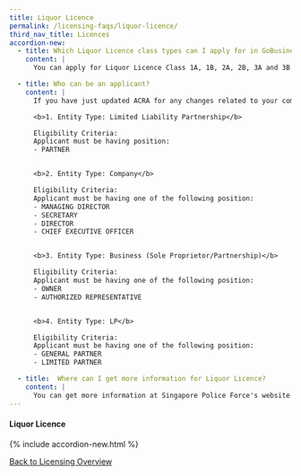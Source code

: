 ```yaml
---
title: Liquor Licence
permalink: /licensing-faqs/liquor-licence/
third_nav_title: Licences
accordion-new:   
  - title: Which Liquor Licence class types can I apply for in GoBusiness Licensing Guided Journey?
    content: |
      You can apply for Liquor Licence Class 1A, 1B, 2A, 2B, 3A and 3B. Liqour Licence Class 4 and Temporary Liquor Licence (Class 5) can be applied in the Self-Service Journey feature [here](https://www.police.gov.sg/e-Services/Police-Licences/Liquor-Licence){:target="_blank"}.

  - title: Who can be an applicant?
    content: |
      If you have just updated ACRA for any changes related to your company's name or staff listing, please allow for at least a day before you submit any application on GoBusiness Licensing with relation to these changes. This waiting time is required to get the updates synced for GoBusiness system verification.

      <b>1. Entity Type: Limited Liability Partnership</b>

      Eligibility Criteria:
      Applicant must be having position:
      - PARTNER


      <b>2. Entity Type: Company</b>

      Eligibility Criteria:
      Applicant must be having one of the following position:
      - MANAGING DIRECTOR
      - SECRETARY
      - DIRECTOR
      - CHIEF EXECUTIVE OFFICER


      <b>3. Entity Type: Business (Sole Proprietor/Partnership)</b>

      Eligibility Criteria:
      Applicant must be having one of the following position:
      - OWNER
      - AUTHORIZED REPRESENTATIVE


      <b>4. Entity Type: LP</b>

      Eligibility Criteria:
      Applicant must be having one of the following position:
      - GENERAL PARTNER
      - LIMITED PARTNER

  - title:  Where can I get more information for Liquor Licence?
    content: |
      You can get more information at Singapore Police Force's website [here](https://www.police.gov.sg/e-Services/Police-Licences/Liquor-Licence){:target="_blank"}.      
---
```


#### Liquor Licence
{% include accordion-new.html %}

[Back to Licensing Overview](/run-and-grow/licensing-overview/)
